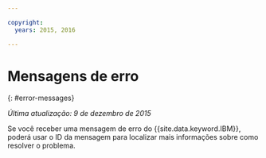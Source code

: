 ```yaml
---

copyright:
  years: 2015, 2016

---
```



# Mensagens de erro
{: #error-messages}

*Última atualização: 9 de dezembro de 2015*

Se você receber uma mensagem de erro do {{site.data.keyword.IBM}},
poderá usar o ID da mensagem para localizar mais informações sobre como resolver
o problema. 

